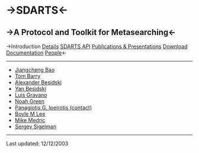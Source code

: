 ->SDARTS<-
  ======

->A Protocol and Toolkit for Metasearching<-
  ----------------------------------------

->Introduction [Details](https://github.com/ipeirotis/SDARTS/blob/master/details.md) [SDARTS API](https://github.com/ipeirotis/SDARTS/blob/master/sdartsapi.md) [Publications & Presentations](https://github.com/ipeirotis/SDARTS/blob/master/publications.md) [Download](https://github.com/ipeirotis/SDARTS/blob/master/download.md)	[Documentation](https://github.com/ipeirotis/SDARTS/blob/master/documentation.md) [People](https://github.com/ipeirotis/SDARTS/blob/master/people.md)<-

* * *

* [Jiangcheng Bao](mailto:jb605@cs.columbia.edu)
* [Tom Barry](mailto:tjbarry@earthlink.net)
* [Alexander Besidski](mailto:ab2012@columbia.edu)
* [Yan Besidski](mailto:yb2005@columbia.edu)
* [Luis Gravano](mailto:gravano@cs.columbia.edu)
* [Noah Green](mailto:ngreen@cs.columbia.edu)
* [Panagiotis G. Ipeirotis (contact)](mailto:pirot@cs.columbia.edu)
* [Boyle M Lee](mailto:bml13@columbia.edu)
* [Mike Medric](mailto:mfm18@columbia.edu)
* [Sergey Sigelman](mailto:ss1792@cs.columbia.edu)

* * *
Last updated: 12/12/2003
